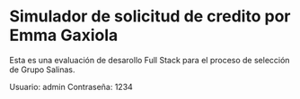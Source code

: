 # Simulador de solicitud de credito por Emma Gaxiola

Esta es una evaluación de desarollo Full Stack para el proceso de selección de Grupo Salinas.

Usuario: admin
Contraseña: 1234
